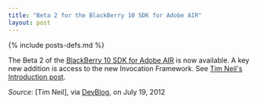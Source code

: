 ```yaml
---
title: "Beta 2 for the BlackBerry 10 SDK for Adobe AIR"
layout: post
---
```

{% include posts-defs.md %}

The Beta 2 of the [BlackBerry 10 SDK for Adobe AIR](https://developer.blackberry.com/air/beta/)
is now available.
A key new addition is access to the new Invocation Framework.
See [Tim Neil's Introduction post](http://devblog.blackberry.com/2012/07/using-the-invocation-framework-from-actionscript-2/).

_Source_: [Tim Neil], via [DevBlog](http://devblog.blackberry.com/2012/07/using-the-invocation-framework-from-actionscript-2/),
on July 19, 2012
